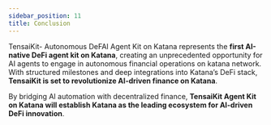 ```yaml
---
sidebar_position: 11
title: Conclusion
---
```


TensaiKit- Autonomous DeFAI Agent Kit on Katana represents the **first AI-native DeFi agent kit on Katana**, creating an unprecedented opportunity for AI agents to engage in autonomous financial operations on katana network. With structured milestones and deep integrations into Katana’s DeFi stack, **TensaiKit is set to revolutionize AI-driven finance on Katana**.

By bridging AI automation with decentralized finance, **TensaiKit Agent Kit on Katana will establish Katana as the leading ecosystem for AI-driven DeFi innovation**.
